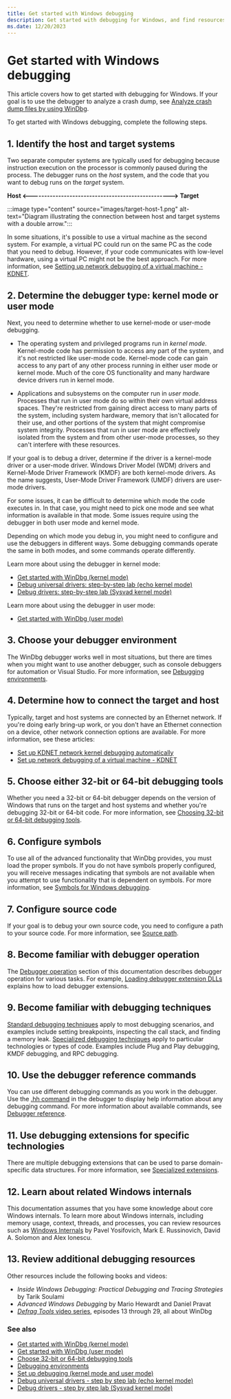 ```yaml
---
title: Get started with Windows debugging
description: Get started with debugging for Windows, and find resources to help you install tools and learn debugging techniques.
ms.date: 12/20/2023
---
```


# Get started with Windows debugging

This article covers how to get started with debugging for Windows. If your goal is to use the debugger to analyze a crash dump, see [Analyze crash dump files by using WinDbg](crash-dump-files.md).

To get started with Windows debugging, complete the following steps.

## 1. Identify the host and target systems

Two separate computer systems are typically used for debugging because instruction execution on the processor is commonly paused during the process. The debugger runs on the *host* system, and the code that you want to debug runs on the *target* system.

**Host &lt;--------------------------------------------------&gt; Target**

:::image type="content" source="images/target-host-1.png" alt-text="Diagram illustrating the connection between host and target systems with a double arrow.":::

In some situations, it's possible to use a virtual machine as the second system. For example, a virtual PC could run on the same PC as the code that you need to debug. However, if your code communicates with low-level hardware, using a virtual PC might not be the best approach. For more information, see [Setting up network debugging of a virtual machine - KDNET](setting-up-network-debugging-of-a-virtual-machine-host.md).

## 2. Determine the debugger type: kernel mode or user mode

Next, you need to determine whether to use kernel-mode or user-mode debugging.

- The operating system and privileged programs run in *kernel mode*. Kernel-mode code has permission to access any part of the system, and it's not restricted like user-mode code. Kernel-mode code can gain access to any part of any other process running in either user mode or kernel mode. Much of the core OS functionality and many hardware device drivers run in kernel mode.

- Applications and subsystems on the computer run in *user mode*. Processes that run in user mode do so within their own virtual address spaces. They're restricted from gaining direct access to many parts of the system, including system hardware, memory that isn't allocated for their use, and other portions of the system that might compromise system integrity. Processes that run in user mode are effectively isolated from the system and from other user-mode processes, so they can't interfere with these resources.

If your goal is to debug a driver, determine if the driver is a kernel-mode driver or a user-mode driver. Windows Driver Model (WDM) drivers and Kernel-Mode Driver Framework (KMDF) are both kernel-mode drivers. As the name suggests, User-Mode Driver Framework (UMDF) drivers are user-mode drivers.

For some issues, it can be difficult to determine which mode the code executes in. In that case, you might need to pick one mode and see what information is available in that mode. Some issues require using the debugger in both user mode and kernel mode.

Depending on which mode you debug in, you might need to configure and use the debuggers in different ways. Some debugging commands operate the same in both modes, and some commands operate differently.

Learn more about using the debugger in kernel mode:
- [Get started with WinDbg (kernel mode)](getting-started-with-windbg--kernel-mode-.md)
- [Debug universal drivers: step-by-step lab (echo kernel mode)](debug-universal-drivers---step-by-step-lab--echo-kernel-mode-.md)
- [Debug drivers: step-by-step lab (Sysvad kernel mode)](debug-universal-drivers--kernel-mode-.md)

Learn more about using the debugger in user mode:
- [Get started with WinDbg (user mode)](getting-started-with-windbg.md)

## 3. Choose your debugger environment

The WinDbg debugger works well in most situations, but there are times when you might want to use another debugger, such as console debuggers for automation or Visual Studio. For more information, see [Debugging environments](debuggers-in-the-debugging-tools-for-windows-package.md).

## 4. Determine how to connect the target and host

Typically, target and host systems are connected by an Ethernet network. If you're doing early bring-up work, or you don't have an Ethernet connection on a device, other network connection options are available. For more information, see these articles:
- [Set up KDNET network kernel debugging automatically](setting-up-a-network-debugging-connection-automatically.md)
- [Set up network debugging of a virtual machine - KDNET](setting-up-network-debugging-of-a-virtual-machine-host.md)

## 5. Choose either 32-bit or 64-bit debugging tools

Whether you need a 32-bit or 64-bit debugger depends on the version of Windows that runs on the target and host systems and whether you're debugging 32-bit or 64-bit code. For more information, see [Choosing 32-bit or 64-bit debugging tools](choosing-a-32-bit-or-64-bit-debugger-package.md).

## 6. Configure symbols

To use all of the advanced functionality that WinDbg provides, you must load the proper symbols. If you do not have symbols properly configured, you will receive messages indicating that symbols are not available when you attempt to use functionality that is dependent on symbols. For more information, see [Symbols for Windows debugging](symbols.md).

## 7. Configure source code

If your goal is to debug your own source code, you need to configure a path to your source code. For more information, see [Source path](source-path.md).

## 8. Become familiar with debugger operation

The [Debugger operation](debugger-operation-win8.md) section of this documentation describes debugger operation for various tasks. For example, [Loading debugger extension DLLs](../debuggercmds/loading-debugger-extension-dlls.md) explains how to load debugger extensions. 

## 9. Become familiar with debugging techniques

[Standard debugging techniques](standard-debugging-techniques.md) apply to most debugging scenarios, and examples include setting breakpoints, inspecting the call stack, and finding a memory leak. [Specialized debugging techniques](specialized-debugging-techniques.md) apply to particular technologies or types of code. Examples include Plug and Play debugging, KMDF debugging, and RPC debugging.

## 10. Use the debugger reference commands

You can use different debugging commands as you work in the debugger. Use the [.hh command](../debuggercmds/-hh--open-html-help-file-.md) in the debugger to display help information about any debugging command. For more information about available commands, see [Debugger reference](debugger-reference.md).

## 11. Use debugging extensions for specific technologies

There are multiple debugging extensions that can be used to parse domain-specific data structures. For more information, see [Specialized extensions](../debuggercmds/specialized-extensions.md).

## 12. Learn about related Windows internals

This documentation assumes that you have some knowledge about core Windows internals. To learn more about Windows internals, including memory usage, context, threads, and processes, you can review resources such as [Windows Internals](/sysinternals/resources/windows-internals) by  Pavel Yosifovich, Mark E. Russinovich, David A. Solomon and Alex Ionescu.

## 13. Review additional debugging resources

Other resources include the following books and videos:
- *Inside Windows Debugging: Practical Debugging and Tracing Strategies* by Tarik Soulami
- *Advanced Windows Debugging* by Mario Hewardt and Daniel Pravat
- [*Defrag Tools* video series](/shows/defrag-tools), episodes 13 through 29, all about WinDbg

### See also

- [Get started with WinDbg (kernel mode)](getting-started-with-windbg--kernel-mode-.md)
- [Get started with WinDbg (user mode)](getting-started-with-windbg.md)
- [Choose 32-bit or 64-bit debugging tools](choosing-a-32-bit-or-64-bit-debugger-package.md)
- [Debugging environments](debuggers-in-the-debugging-tools-for-windows-package.md)
- [Set up debugging (kernel mode and user mode)](getting-set-up-for-debugging.md)
- [Debug universal drivers - step by step lab (echo kernel mode)](debug-universal-drivers---step-by-step-lab--echo-kernel-mode-.md)
- [Debug drivers - step by step lab (Sysvad kernel mode)](debug-universal-drivers--kernel-mode-.md)
